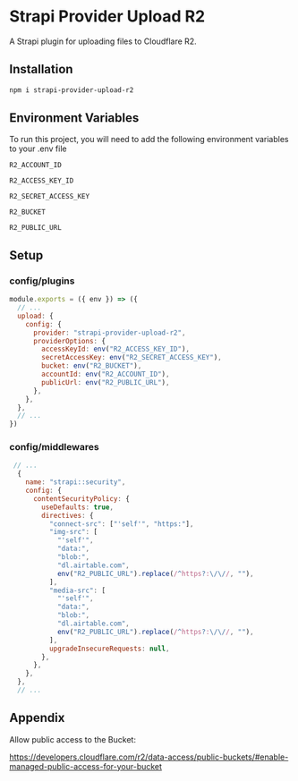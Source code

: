 
# Strapi Provider Upload R2

A Strapi plugin for uploading files to Cloudflare R2.


## Installation

```bash
npm i strapi-provider-upload-r2
```
    
## Environment Variables

To run this project, you will need to add the following environment variables to your .env file

`R2_ACCOUNT_ID`

`R2_ACCESS_KEY_ID`

`R2_SECRET_ACCESS_KEY`

`R2_BUCKET`

`R2_PUBLIC_URL`


## Setup

### config/plugins

```javascript
module.exports = ({ env }) => ({
  // ...
  upload: {
    config: {
      provider: "strapi-provider-upload-r2",
      providerOptions: {
        accessKeyId: env("R2_ACCESS_KEY_ID"),
        secretAccessKey: env("R2_SECRET_ACCESS_KEY"),
        bucket: env("R2_BUCKET"),
        accountId: env("R2_ACCOUNT_ID"),
        publicUrl: env("R2_PUBLIC_URL"),
      },
    },
  },
  // ...
})
```

### config/middlewares
```javascript
 // ...
  {
    name: "strapi::security",
    config: {
      contentSecurityPolicy: {
        useDefaults: true,
        directives: {
          "connect-src": ["'self'", "https:"],
          "img-src": [
            "'self'",
            "data:",
            "blob:",
            "dl.airtable.com",
            env("R2_PUBLIC_URL").replace(/^https?:\/\//, ""),
          ],
          "media-src": [
            "'self'",
            "data:",
            "blob:",
            "dl.airtable.com",
            env("R2_PUBLIC_URL").replace(/^https?:\/\//, ""),
          ],
          upgradeInsecureRequests: null,
        },
      },
    },
  },
  // ...
```



## Appendix

Allow public access to the Bucket:

https://developers.cloudflare.com/r2/data-access/public-buckets/#enable-managed-public-access-for-your-bucket
